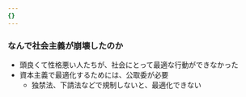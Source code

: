 ```yaml
---
{}
---
```

### なんで社会主義が崩壊したのか

- 頭良くて性格悪い人たちが、社会にとって最適な行動ができなかった
- 資本主義で最適化するためには、公取委が必要
    - 独禁法、下請法などで規制しないと、最適化できない